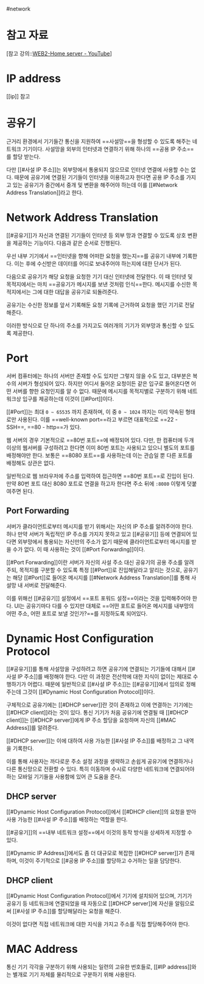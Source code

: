 #network

# 참고 자료
[참고 강의::[WEB2-Home server - YouTube](https://www.youtube.com/playlist?list=PLuHgQVnccGMA52uRBmSwqcvtI5IMoFclJ)]

# IP address
[[ip]] 참고

# 공유기
근거리 환경에서 기기들간 통신을 지원하여 ==사설망==을 형성할 수 있도록 해주는 네트워크 기기이다. 사설망을 외부의 인터넷과 연결하기 위해 하나의 ==공용 IP 주소==를 할당 받는다.

다만 [[#사설 IP 주소]]는 외부망에서 통용되지 않으므로 인터넷 연결에 사용할 수는 없다. 때문에 공유기에 연결된 기기들이 인터넷을 이용하고자 한다면 공용 IP 주소를 가지고 있는 공유기가 중간에서 중개 및 변환을 해주어야 하는데 이를 [[#Network Address Translation]]라고 한다.

# Network Address Translation
[[#공유기]]가 자신과 연결된 기기들이 인터넷 등 외부 망과 연결할 수 있도록 상호 변환을 제공하는 기능이다. 다음과 같은 순서로 진행된다.

우선 내부 기기에서 ==인터넷을 향해 어떠한 요청을 했는지==를 공유기 내부에 기록한다. 이는 후에 수신받은 데이터를 어디로 보내주어야 하는지에 대한 단서가 된다.

다음으로 공유기가 해당 요청을 요청한 기기 대신 인터넷에 전달한다. 이 때 인터넷 및 목적지에서는 마치 ==공유기가 메시지를 보낸 것처럼 인식==한다. 메시지를 수신한 목적지에서는 그에 대한 대답을 공유기로 되돌려준다.

공유기는 수신한 정보를 앞서 기록해둔 요청 기록에 근거하여 요청을 했던 기기로 전달해준다.

이러한 방식으로 단 하나의 주소를 가지고도 여러개의 기기가 외부망과 통신할 수 있도록 제공한다.

# Port
서버 컴퓨터에는 하나의 서버만 존재할 수도 있지만 그렇지 않을 수도 있고, 대부분은 복수의 서버가 형성되어 있다. 하지만 어디서 들어온 요청이든 같은 입구로 들어온다면 어떤 서버를 향한 요청인지를 알 수 없다. 때문에 메시지를 목적지별로 구분하기 위해 네트워크상 입구를 제공하는데 이것이 [[#Port]]이다.

[[#Port]]는 최대 `0 ~ 65535` 까지 존재하며, 이 중 `0 ~ 1024` 까지는 미리 약속된 형태로만 사용된다. 이를 ==well-known port==라고 부르면 대표적으로 ==22 - SSH==, ==80 - http==가 있다.

웹 서버의 경우 기본적으로 ==80번 포트==에 배정되어 있다. 다만, 한 컴퓨터에 두개 이상의 웹서버를 구성하려고 한다면 이미 80번 포트는 사용되고 있으니 별도의 포트를 배정해야만 한다. 보통은 ==8080 포트==를 사용하는데 이는 관습일 뿐 다른 포트를 배정해도 상관은 없다.

일반적으로 웹 브라우저에 주소를 입력하여 접근하면 ==80번 포트==로 진입이 된다. 만약 80번 포트 대신 8080 포트로 연결을 하고자 한다면 주소 뒤에 `:8080` 이렇게 덧붙여주면 된다.

## Port Forwarding
서버가 클라이언트로부터 메시지를 받기 위해서는 자신의 IP 주소를 알려주어야 한다. 허나 만약 서버가 독립적인 IP 주소를 가지지 못하고 있고 [[#공유기]] 등에 연결되어 있다면 외부망에서 통용되는 자신만의 주소가 없기 때문에 클라이언트로부터 메시지를 받을 수가 없다. 이 때 사용하는 것이 [[#Port Forwarding]]이다.

[[#Port Forwarding]]이란 서버가 자신의 사설 주소 대신 공유기의 공용 주소를 알려주되, 목적지를 구분할 수 있도록 특정 [[#Port]]로 진입해달라고 알리는 것으로, 공유기는 해당 [[#Port]]로 들어온 메시지를 [[#Network Address Translation]]를 통해 사설망 내 서버로 전달해준다.

이를 위해선 [[#공유기]] 설정에서 ==포트 포워드 설정==이라는 것을 입력해주어야 한다. UI는 공유기마다 다를 수 있지만 대체로 ==어떤 포트로 들어온 메시지를 내부망의 어떤 주소, 어떤 포트로 보낼 것인가?==를 지정하도록 되어있다.

# Dynamic Host Configuration Protocol
[[#공유기]]를 통해 사설망을 구성하려고 하면 공유기에 연결되는 기기들에 대해서 [[#사설 IP 주소]]를 배정해야 한다. 다만 이 과정은 전산학에 대한 지식이 없이는 제대로 수행하기가 어렵다. 때문에 일반적으로 [[#사설 IP 주소]]는 [[#공유기]]에서 임의로 정해주는데 그것이 [[#Dynamic Host Configuration Protocol]]이다.

구체적으로 공유기에는 [[#DHCP server]]란 것이 존재하고 이에 연결하는 기기에는 [[#DHCP client]]라는 것이 있다. 통신 기기가 처음 공유기에 연결될 때 [[#DHCP client]]는 [[#DHCP server]]에게 IP 주소 할당을 요청하며 자신의 [[#MAC Address]]를 알려준다. 

[[#DHCP server]]는 이에 대하여 사용 가능한 [[#사설 IP 주소]]를 배정하고 그 내역을 기록한다. 

이를 통해 사용자는 까다로운 주소 설정 과정을 생략하고 손쉽게 공유기에 연결하거나 다른 통신망으로 전환할 수 있다. 특히 이동하며 수시로 다양한 네트워크에 연결되어야 하는 모바일 기기들을 사용함에 있어 큰 도움을 준다.

## DHCP server
[[#Dynamic Host Configuration Protocol]]에서 [[#DHCP client]]의 요청을 받아 사용 가능한 [[#사설 IP 주소]]를 배정하는 역할을 한다.

[[#공유기]]의 ==내부 네트워크 설정==에서 이것의 동작 방식을 상세하게 지정할 수 있다.

[[#Dynamic IP Address]]에서도 좀 더 대규모로 복잡한 [[#DHCP server]]가 존재하며, 이것이 주기적으로 [[#공용 IP 주소]]를 할당하고 수거하는 일을 담당한다.

## DHCP client
[[#Dynamic Host Configuration Protocol]]에서 기기에 설치되어 있으며, 기기가 공유기 등 네트워크에 연결되었을 때 자동으로 [[#DHCP server]]에 자신을 알림으로써 [[#사설 IP 주소]]를 할당해달라는 요청을 해준다. 

이것이 없다면 직접 네트워크에 대한 지식을 가지고 주소를 직접 할당해주어야 한다.

# MAC Address
통신 기기 각각을 구분하기 위해 사용되는 일련의 고유한 번호들로, [[#IP address]]와는 별개로 기기 자체를 물리적으로 구분하기 위해 사용된다.